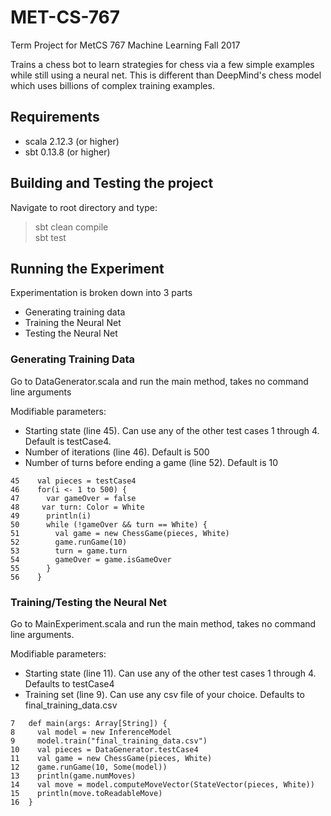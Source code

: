 # MET-CS-767

Term Project for MetCS 767 Machine Learning Fall 2017

Trains a chess bot to learn strategies for chess via a few simple examples while still using a neural net. This is different than DeepMind's chess model which uses billions of complex training examples. 

## Requirements 
- scala 2.12.3 (or higher) 
- sbt 0.13.8 (or higher)

## Building and Testing the project 
Navigate to root directory and type: 
> sbt clean compile \
> sbt test 

## Running the Experiment
Experimentation is broken down into 3 parts
- Generating training data 
- Training the Neural Net 
- Testing the Neural Net

### Generating Training Data
Go to DataGenerator.scala and run the main method, takes no command line arguments

Modifiable parameters: 
- Starting state (line 45). Can use any of the other test cases 1 through 4. Default is testCase4. 
- Number of iterations (line 46). Default is 500
- Number of turns before ending a game (line 52). Default is 10

```
45    val pieces = testCase4
46    for(i <- 1 to 500) {
47      var gameOver = false
48     var turn: Color = White
49      println(i)
50      while (!gameOver && turn == White) {
51        val game = new ChessGame(pieces, White)
52        game.runGame(10)
53        turn = game.turn
54        gameOver = game.isGameOver
55      }
56    }
```

### Training/Testing the Neural Net
Go to MainExperiment.scala and run the main method, takes no command line arguments.

Modifiable parameters: 

- Starting state (line 11). Can use any of the other test cases 1 through 4. Defaults to testCase4
- Training set (line 9). Can use any csv file of your choice. Defaults to final_training_data.csv
```
7   def main(args: Array[String]) {
8     val model = new InferenceModel
9     model.train("final_training_data.csv")
10    val pieces = DataGenerator.testCase4
11    val game = new ChessGame(pieces, White)
12    game.runGame(10, Some(model))
13    println(game.numMoves)
14    val move = model.computeMoveVector(StateVector(pieces, White))
15    println(move.toReadableMove)
16  }
```





